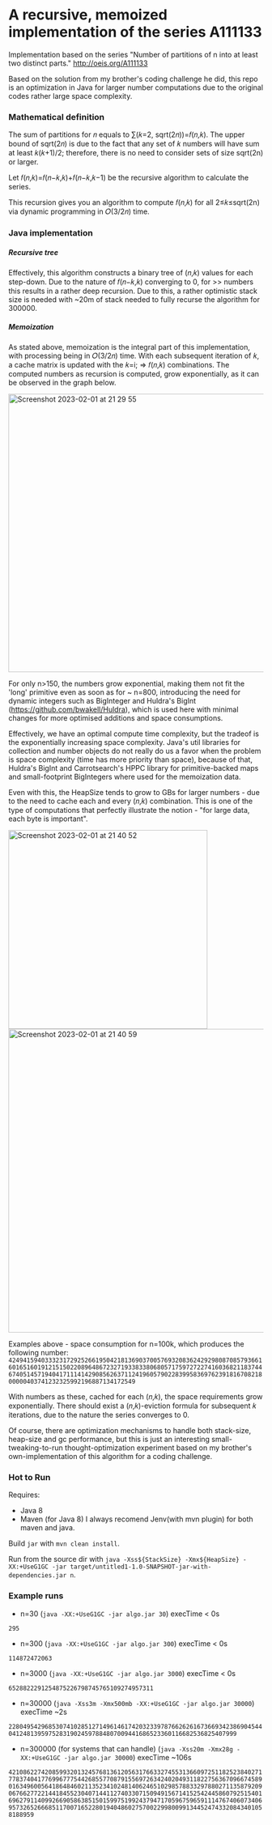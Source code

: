 # A recursive, memoized implementation of the series A111133

Implementation based on the series "Number of partitions of n into at least two distinct parts." http://oeis.org/A111133

Based on the solution from my brother's coding challenge he did, this repo is an optimization in Java for larger number computations due to the original codes rather large space complexity.

### Mathematical definition

The sum of partitions for 𝑛 equals to ∑(𝑘=2, sqrt(2𝑛))=𝑓(𝑛,𝑘). The upper bound of sqrt(2𝑛) is due to the fact that any set of 𝑘 numbers will have sum at least 𝑘(𝑘+1)/2; therefore, there is no need to consider sets of size sqrt(2n) or larger.

Let 𝑓(𝑛,𝑘)=𝑓(𝑛−𝑘,𝑘)+𝑓(𝑛−𝑘,𝑘−1) be the recursive algorithm to calculate the series.

This recursion gives you an algorithm to compute 𝑓(𝑛,𝑘) for all 2≤𝑘≤sqrt(2n) via dynamic programming in 𝑂(3/2𝑛) time.

### Java implementation

##### Recursive tree

Effectively, this algorithm constructs a binary tree of (𝑛,𝑘) values for each step-down. Due to the nature of 𝑓(𝑛−𝑘,𝑘) converging to 0, for >> numbers this results in a rather deep recursion. Due to this, a rather optimistic stack size is needed with ~20m of stack needed to fully recurse the algorithm for 300000.

##### Memoization

As stated above, memoization is the integral part of this implementation, with processing being in 𝑂(3/2𝑛) time. With each subsequent iteration of 𝑘, a cache matrix is updated with the 𝑘=i; => 𝑓(𝑛,𝑘) combinations.
The computed numbers as recursion is computed, grow exponentially, as it can be observed in the graph below.

<img width="550" alt="Screenshot 2023-02-01 at 21 29 55" src="https://user-images.githubusercontent.com/37189321/216156717-613d24fa-c36f-4d37-abfa-c329e329f05d.png">

For only n>150, the numbers grow exponential, making them not fit the 'long' primitive even as soon as for ~ n=800, introducing the need for dynamic integers such as BigInteger and Huldra's BigInt (https://github.com/bwakell/Huldra), which is used here with minimal changes for more optimised additions and space consumptions.

Effectively, we have an optimal compute time complexity, but the tradeof is the exponentially increasing space complexity. 
Java's util libraries for collection and number objects do not really do us a favor when the problem is space complexity (time has more priority than space), because of that, Huldra's BigInt and Carrotsearch's HPPC library for primitive-backed maps and small-footprint BigIntegers where used for the memoization data.

Even with this, the HeapSize tends to grow to GBs for larger numbers - due to the need to cache each and every (𝑛,𝑘) combination.
This is one of the type of computations that perfectly illustrate the notion - "for large data, each byte is important". 

<img width="393" alt="Screenshot 2023-02-01 at 21 40 52" src="https://user-images.githubusercontent.com/37189321/216158639-0796bf6e-d95c-4658-a01c-c267c8ef66b0.png"> <img width="600" alt="Screenshot 2023-02-01 at 21 40 59" src="https://user-images.githubusercontent.com/37189321/216158660-c82bbc7b-a124-4267-a768-a0054d7af1b1.png">

Examples above - space consumption for n=100k, which produces the following number:
`42494159403332317292526619504218136903700576932083624292980870857936616016516019121515022089648672327193383380680571759727227416036821183744674051457194041711141429085626371124196057902283995836976239181670821800000403741232325992196887134172549`

With numbers as these, cached for each (𝑛,𝑘), the space requirements grow exponentially. There should exist a (𝑛,𝑘)-eviction formula for subsequent 𝑘  iterations, due to the nature the series converges to 0.

Of course, there are optimization mechanisms to handle both stack-size, heap-size and gc performance, but this is just an interesting small-tweaking-to-run thought-optimization experiment based on my brother's own-implementation of this algorithm for a coding challenge.


### Hot to Run
Requires:
- Java 8
- Maven (for Java 8)
I always recomend Jenv(with mvn plugin) for both maven and java.

Build `jar` with `mvn clean install`. 

Run from the source dir with `java -Xss${StackSize} -Xmx${HeapSize} -XX:+UseG1GC -jar target/untitled1-1.0-SNAPSHOT-jar-with-dependencies.jar n`.

### Example runs

 - n=30 (`java -XX:+UseG1GC -jar algo.jar 30`) execTime < 0s
 
 `295`
 
 - n=300 (`java -XX:+UseG1GC -jar algo.jar 300`) execTime < 0s
 
 `114872472063`
 
 - n=3000 (`java -XX:+UseG1GC -jar algo.jar 3000`) execTime < 0s
 
 `6528822291254875226798745765109274957311`
 
 - n=30000 (`java -Xss3m -Xmx500mb -XX:+UseG1GC -jar algo.jar 30000`) execTime ~2s
 
 `2280495429685307410285127149614617420323397876626261673669342386904544041248139597528319024597884807009441686523360116682536825407999`
 
  - n=300000 (for systems that can handle) (`java -Xss20m -Xmx28g -XX:+UseG1GC -jar algo.jar 30000`) execTime ~106s
 
 `4210862274208599320132457681361205631766332745531366097251182523840271778374041776996777544268557708791556972634240204931182275636709667458901634960056418648460211352341024814062465102985788332978802711358792090676627722144184552304071441127403307150949156714152542445860792515401696279114099266905863851501599751992437947170596759659111476740607340695732652666851170071652280194048602757002299800991344524743320843401058188959`
